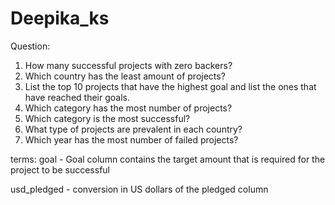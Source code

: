 # Deepika_ks

Question:

1) How many successful projects with zero backers?
2) Which country has the least amount of projects?
3) List the top 10 projects that have the highest goal and list the ones that have reached their goals.
4) Which category has the most number of projects?
5) Which category is the most successful?
6) What type of projects are prevalent in each country?
7) Which year has the most number of failed projects?

terms:
goal - Goal column contains the target amount that is required for the project to be successful

usd_pledged - conversion in US dollars of the pledged column
